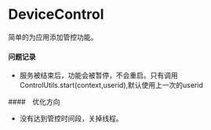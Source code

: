 # DeviceControl
简单的为应用添加管控功能。

#### 问题记录
- 服务被结束后，功能会被暂停，不会重启。只有调用ControlUtils.start(context,userid),默认使用上一次的userid

####　优化方向
- 没有达到管控时间段，关掉线程。
